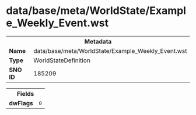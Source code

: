 <h1>data/base/meta/WorldState/Example_Weekly_Event.wst</h1><table><tr><th colspan="100%">Metadata</th></tr><tr><td><b>Name</b></td><td>data/base/meta/WorldState/Example_Weekly_Event.wst</td></tr><tr><td><b>Type</b></td><td>WorldStateDefinition</td></tr><tr><td><b>SNO ID</b></td><td>185209</td></tr></table>

<table><tr><th colspan="100%">Fields</th></tr><tr><td><b>dwFlags</b></td><td><code>0</code></td></tr></table>

